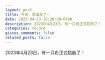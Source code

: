 ```yaml
---
layout: post
title: 今天，我出发了~
date: 2023-04-23 10:20:00-0400
description: 2023年4月23日，有一只舟正式启航了！
categories: record
giscus_comments: false
related_posts: false
---
```


2023年4月23日，有一只舟正式启航了！

